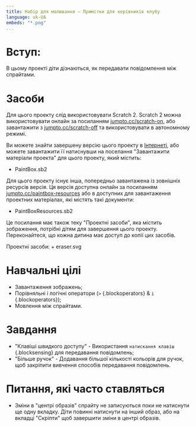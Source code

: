 ```yaml
---
title: Набір для малювання — Примітки для керівників клубу
language: uk-UA
embeds: "*.png"
...
```


# Вступ:

В цьому проекті діти дізнаються, як передавати повідомлення між спрайтами.

# Засоби

Для цього проекту слід використовувати Scratch 2. Scratch 2 можна використовувати онлайн за посиланням [jumpto.cc/scratch-on](http://jumpto.cc/scratch-on), або завантажити з [jumpto.cc/scratch-off](http://jumpto.cc/scratch-off) та використовувати в автономному режимі.

Ви можете знайти завершену версію цього проекту в [Інтернеті](http://scratch.mit.edu/projects/63473366/#editor), або можете завантажити її натиснувши на поселання "Завантажити матеріали проекта" для цього проекту, який містить:

+ PaintBox.sb2

Для цього проекту існує інша, попередньо завантажена із зовнішніх ресурсів версія. Ця версія доступна онлайн за посиланням [jumpto.cc/paintbox-resources](http://jumpto.cc/paintbox-resources) або в доступних для завантаження проектних матеріалах, які містять такі документи:

+ PaintBoxResources.sb2 

Це посилання має також теку "Проектні засоби", яка містить зображення, потрібні дітям для завершення цього проекту. Переконайтеся, що кожна дитина має доступ до копії цих засобів.

Проектні засоби: + eraser.svg

# Навчальні цілі

+ Завантаження зображень;
+ Порівняльні і логічні оператори (`>` {.blockoperators} & `і` {.blockoperators});
+ Мовлення між спрайтами.

# Завдання

+ "Клавіші швидкого доступу" - Використання `натискання клавіш` {.blocksensing} для передавання повідомлень;
+ "Більше ручок" - Додавання більшої кількості кольорів для ручок, щоб закріпити вивчення способів передавання повідомлень.

# Питання, які часто ставляться

+ Зміни в "центрі образів" спрайту не записуються поки не натиснути ще одну вкладку. Діти повинні натиснути на інший образ, або на вкладці "Скріпти" щоб завершити зміни в центрі образів.